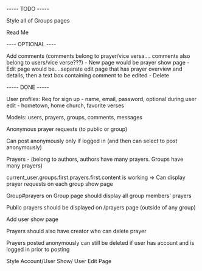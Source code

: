 



----- TODO -----



Style all of Groups pages



Read Me








---- OPTIONAL ----

Add comments (comments belong to prayer/vice versa.... comments also belong to users/vice verse???)
	- New page would be prayer show page
	- Edit page would be....separate edit page that has prayer overview and details, then a text box containing comment to be edited
	- Delete


----- DONE -----

User profiles: 
Req for sign up - name, email, password, optional during user edit - hometown, home church, favorite verses

Models: users, prayers, groups, comments, messages

Anonymous prayer requests (to public or group)

Can post anonymously only if logged in (and then can select to post anonymously)

Prayers - (belong to authors, authors have many prayers. Groups have many prayers)

current_user.groups.first.prayers.first.content is working => Can display prayer requests on each group show page

Group#prayers on Group page should display all group members' prayers

Public prayers should be displayed on /prayers page (outside of any group)

Add user show page

Prayers should also have creator who can delete prayer

Prayers posted anonymously can still be deleted if user has account and is logged in prior to posting

Style Account/User Show/ User Edit Page

